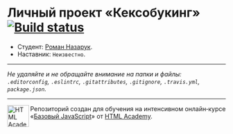 # Личный проект «Кексобукинг» [![Build status][travis-image]][travis-url]

* Студент: [Роман Назарук](https://up.htmlacademy.ru/javascript/11/user/143345).
* Наставник: `Неизвестно`.

---

_Не удаляйте и не обращайте внимание на папки и файлы:_<br>
_`.editorconfig`, `.eslintrc`, `.gitattributes`, `.gitignore`, `.travis.yml`, `package.json`._

---

<a href="https://htmlacademy.ru/intensive/javascript"><img align="left" width="50" height="50" title="HTML Academy" src="https://up.htmlacademy.ru/static/img/intensive/javascript/logo-for-github.svg"></a>

Репозиторий создан для обучения на интенсивном онлайн‑курсе «[Базовый JavaScript](https://htmlacademy.ru/intensive/javascript)» от [HTML Academy](https://htmlacademy.ru).

[travis-image]: https://travis-ci.org/htmlacademy-javascript/143345-keksobooking.svg?branch=master
[travis-url]: https://travis-ci.org/htmlacademy-javascript/143345-keksobooking
